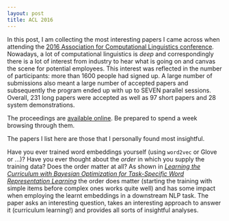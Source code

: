 ```yaml
---
layout: post
title: ACL 2016
---
```


In this post, I am collecting the most interesting papers I came across when attending
the [2016 Association for Computational Linguistics conference](http://acl2016.org/). 
Nowadays, a lot of computational linguistics is *deep* and correspondingly
there is a lot of interest from industry to hear what is going on and canvas the scene for potential employees. 
This interest was reflected in the number of participants: more than 1600 people had signed
up. A large number of submissions also meant a large number of accepted papers and subsequently
the program ended up with up to SEVEN parallel sessions.
Overall, 231 long papers were accepted as well as 97 short papers and 28 system demonstrations. 

The proceedings are [available online](http://aclweb.org/anthology/P/P16/). Be prepared to spend
a week browsing through them.

The papers I list here are those that I personally found most insightful.

Have you ever trained word embeddings yourself (using `word2vec` or Glove or ...)? Have you ever thought about the *order* in which you supply the training data? Does the order matter at all? As shown in [*Learning the Curriculum with Bayesian Optimization for Task-Specific Word Representation Learning*](http://aclweb.org/anthology/P/P16/P16-1013.pdf) the order does matter (starting the training with simple items before complex ones works quite well) and has some impact when employing the learnt embeddings in a downstream NLP task. The paper asks an interesting question, takes an interesting approach to answer it (curriculum learning!) and provides all sorts of insightful analyses.





